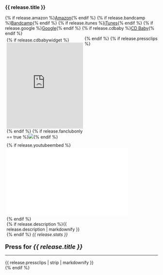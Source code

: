 <h3>{{ release.title }}</h3>
{% if release.amazon %}<a href="{{ release.amazon }}" target="_blank" class="button">Amazon</a>{% endif %}
{% if release.bandcamp %}<a href="{{ release.bandcamp }}" target="_blank" class="button">Bandcamp</a>{% endif %}
{% if release.itunes %}<a href="{{ release.itunes }}" target="_blank" class="button">iTunes</a>{% endif %}
{% if release.google %}<a href="{{ release.google }}" target="_blank" class="button">Google</a>{% endif %}
{% if release.cdbaby %}<a href="{{ release.cdbaby }}" target="_blank" class="button">CD Baby</a>{% endif %}
<div style="width:100%; display:block; float:none;"><div style="width:50%; display:block; position: relative; float:left; vertical-align: top; padding: 5px">{% if release.cdbabywidget %}
<div style="max-width:600px;max-height:645px;min-width:180px;"><div style="position: relative;height: 0;overflow: hidden;padding-bottom:100%;padding-top:30px;"><iframe name="square" style="position:absolute;top:0px;left:0px;width:100%;height:100%;border:0px;" src="http://widget.cdbaby.com/{{ release.cdbabywidget }}/square/light/opaque"></iframe></div></div>{% endif %}
{% if release.fanclubonly == true %}<a href="{{ release.bandcamp }}" target="_blank"><img src="{{ release.image }}" style="max-width:100%"></a>{% endif %}
</div><div style="width:50%; position: relative; display:block; float:left; vertical-align: top; padding:5px;">
{% if release.youtubeembed %}<iframe width="400" height="225" src="{{ release.youtubeembed }}" frameborder="0" allowfullscreen></iframe>
{% endif %}<br>
{% if release.description %}{{ release.description | markdownify }}{% endif %}
<i>{{ release.stats }}</i>
</div>
</div>
{% endif %}
{% if release.pressclips %}
<div style="width:100%;float: inherit;display:inline-block; padding-top:15px;"><b style='font-size:20px;'>Press for <i>{{ release.title }}</i></b>
<hr style='margin-top:15px;margin-bottom:15px'>
{{ release.pressclips | strip | markdownify }}</div>
{% endif %}
<div style="width:100%;float: inherit;display:inline-block;">&nbsp;</div>
